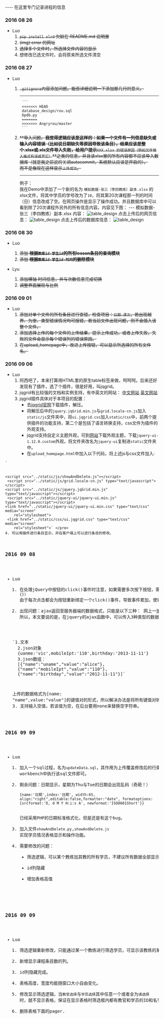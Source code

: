 ---- 在这里专门记录进程的信息


### 2016 08 26
- Luo
	1. ~~`pip install xlrd` 欠缺在 README.md 说明里~~
	2. ~~(img) error 的网址~~
	3. ~~选择多个文件时，所选择文件内容的显示~~
	4. 想修改已选文件时，会将原来所选文件清空

### 2016 08 27
- Luo <br>
	1. ~~`.gitignore`内容添加问题。能否详细说明一下添加那几行的意义。~~
	
		---
			```
			<<<<<<< HEAD
			database_design/rou.sql
			Dpdb.py
			=======
			>>>>>>> Angryrou/master
			```
		
	2. ~~**导入问题。**我觉得逻辑应该是这样的：如果一个文件有一列信息缺失或输入内容错误（比如说日期缺失等原因导致该条目），结果应该是整个.xlsx或.xls文件导入失败，给用户提示**`XXX.xlsx 的错误原因（例如文件输入格式有误或其它）`**之类的信息，并且该xlsx里的所有内容都不应该导入数据库（就是我之前说的关闭autocommit，系统默认应该是开启的）。<br>
	而不是像现在这样显示`上传成功`。~~

		---
		例子：<br>
		我在Demo中添加了一个新的名为 `模拟数据-张三（李四教练）副本.xlsx` 的 xlsx文件，将其中学员的学号改为了`10`，将其第20次课程那一列的时间（日）信息改成了空。在网页操作是显示了操作成功。并且数据库中可以看到除了20次课程外另外的所有信息内容。内容见下图：
			---
			模拟数据-张三（李四教练）副本.xlsx 内容：
			![table_design](./debug-pic/20160827-1.png)
			点击上传后的网页信息：
			![table_design](./debug-pic/20160827-2.png)
			点击上传后的数据库信息：
			![table_design](./debug-pic/20160827-3.png)

### 2016 08 30
- Luo
	1. ~~添加 **根据`教练id-学生id`的所有lesson条目的查询模块**~~
	2. ~~添加 **根据`教练id-学生id-时间`的删除模块**~~

- Lyu 
	1. ~~添加横轴 时间信息，并与次数信息完成切换~~
	2. ~~调整界面展现与比例~~

### 2016 09 01
- Luo
	1. ~~添加对单个文件的所有条目进行查错，检查项目：`日期-课次`，若出现越界、为空、类型错误情况均可报错，若当前文件出现问题，则不会插入该整个文件。~~
	2. ~~添加选择上传的每个文件的上传结果，提示上传成功，或者上传失败，失败的文件会显示每个错误列的错误原因。~~
	3. ~~在upload_homepage中，改进上传按钮，可以显示所选择的所有文件名。~~

### 2016 09 06
- Luo
	1. 阿西吧了，本来打算用HTML里的原生table标签来做，呵呵呵。后来还好发现有了插件，选了个插件，很是好用，叫jqgrid。
	2. jqgrid有比较强的文档和实例支持，有中英文的网站：
		[中文网站](http://blog.mn886.net/jqGrid/)  [英文网站](http://www.trirand.com/blog/jqgrid/jqgrid.html#)
	3. jqgrid插件具体对于本项目的配置：
		* 去[jqgrid官网](http://www.trirand.com/blog/?page_id=6)下载插件，解压。
		* 将解压后中的`jquery.jqGrid.min.js`与`grid.locale-cn.js`加入`static/js`文件夹中，将`ui.jqgrid.css`加入`static/css`中，前两个提供插件的功能支持，第二个是包括了语言转换支持，css文件为插件的外观支持。
		* jqgrid支持自定义主题外观，可到[网站](http://jqueryui.com/download/all/)下载外观主题，下载`jquery-ui-1.12.0.custom`外观，将文件夹改名为`jquery-ui`复制进`static`文件夹中。
		* 在`upload_homepage.html`中加入以下代码，将上述js与css文件加入:
<pre>`	<script src="../static/js/jquery-3.1.0.js"></script>
    <script src="../static/js/showAndDelete.js"></script>
     <script src="../static/js/grid.locale-cn.js" type="text/javascript"></script>
    <script src="../static/js/jquery.jqGrid.min.js" type="text/javascript"></script>
     <script src="../static/jquery-ui/jquery-ui.min.js" type="text/javascript"></script>
    <link href="../static/jquery-ui/jquery-ui.min.css" type="text/css" media="screen"
        rel="stylesheet">
     <link href="../static/css/ui.jqgrid.css" type="text/css" media="screen"
        rel="stylesheet">` </pre>
    4. 可以用插件进行条目显示，并在客户端上可以进行条目的修改。

### 2016 09 08
- Luo
	1. 在处理jQuery中按钮的click()事件时注意，如果需要多次按下按钮，需要加上unbind，取消上一次的绑定，如：`jQuery("#edit_").unbind('click').click(function(){})` 由于每次点击都会为按钮重新绑定一个click()事件，导致事件累加，使得事件函数多次执行。
	2. 出现问题：ajax返回至服务器端的数据格式，只能是以下三种：
	网上一[博客](http://www.cnblogs.com/haitao-fan/p/3908973.html)有提到:
	所以，本文要说的是，在jquery的ajax函数中，可以传入3种类型的数据
	<pre>`1.文本
	2.json对象
	{uanme:'vic',mobileIpt:'110',birthday:'2013-11-11'}
	3.json数组：
	[{"name":"uname","value":"alice"},
    {"name":"mobileIpt","value":"110"},   
    {"name":"birthday","value":"2012-11-11"}]`</pre>
	上传的数据格式为[name: "name",value:"value"]的键值对的形式，所以解决办法是将所有键值对转换为一个长字符串中，用=和&来分别连接键值对和条目，后台收到长字符串，再进行切分后处理。
	3. 支持输入空值，若该值为空，在后台要用none来替换空字符串。

### 2016 09 09
- Luo
	1. 加入一个sql过程，名为`updateData.sql`，其作用为上传覆盖修改后的行条目至数据库，须在mysql workbench中执行该sql文件即可。
	2. 剩余问题：日期显示，星期为Thu与Tue的日期会出现乱码（奇葩！）<pre>`{name:'日期',index:'日期', width:65, 
align:"right",editable:false,formatter:"date",
formatoptions:{srcformat:'D, d M Y H:i:s A',
newformat:'ISO8601Short'}}`</pre>
	已经采用PHP的日期标准格式化，但是还是有这个bug。
	3. 加入文件`showAndDelete.py`,`showAndDelete.js`实现学员情况表格显示和操作功能。
	4. 需要修改的问题：
		* 筛选逻辑，可以某个教练加其教的所有学员，不建议所有数据全部显示。
		* id列隐藏
		* 增加表格高值

### 2016 09 09
- Luo
	1. 筛选逻辑重新修改，只能通过某一个教练进行筛选学员，可显示该教练的某个或者所有学员的信息。
	2. 新增显示课程条目数的列。
	3. id列隐藏完成。
	4. 表格高度，宽度均能随窗口大小自由变化。
	5. 修改显示筛选逻辑，当`教官选择`与`学员选择`其中任意一个或者全为`请选择`时，就不显示表格，保证在显示表格时筛选框内都有教官和学员的ID和名字显示。
	6. 删除表格下面的pager.